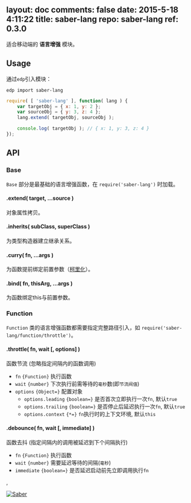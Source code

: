 layout: doc
comments: false
date: 2015-5-18 4:11:22
title: saber-lang
repo: saber-lang
ref: 0.3.0
---

适合移动端的 **语言增强** 模块。

## Usage

通过`edp`引入模块：

    edp import saber-lang

```javascript
require( [ 'saber-lang' ], function( lang ) {
    var targetObj = { x: 1, y: 2 };
    var sourceObj = { y: 3, z: 4 };
    lang.extend( targetObj, sourceObj );

    console.log( targetObj ); // { x: 1, y: 3, z: 4 }
});
```

## API

### Base

`Base` 部分是最基础的语言增强函数，在 `require('saber-lang')` 时加载。

#### .extend( target, ...source )

对象属性拷贝。

#### .inherits( subClass, superClass )

为类型构造器建立继承关系。

#### .curry( fn, ...args )

为函数提前绑定前置参数（[柯里化](http://en.wikipedia.org/wiki/Currying)）。

#### .bind( fn, thisArg, ...args )

为函数绑定this与前置参数。

### Function

`Function` 类的语言增强函数都需要指定完整路径引入，如 `require('saber-lang/function/throttle')`。

#### .throttle( fn, wait [, options] )

函数节流 (忽略指定间隔内的函数调用)

+ `fn` `{Function}` 执行函数
+ `wait` `{number}` 下次执行前需等待的`毫秒`数(即`节流阀值`)
+ `options` `{Object=}` 配置对象
    + `options.leading` `{boolean=}` 是否首次立即执行一次`fn`, 默认`true`
    + `options.trailing` `{boolean=}` 是否停止后延迟执行一次`fn`, 默认`true`
    + `options.context` `{*=}` `fn`执行时的上下文环境, 默认`this`

#### .debounce( fn, wait [, immediate] )

函数去抖 (指定间隔内的调用被延迟到下个间隔执行)

+ `fn` `{Function}` 执行函数
+ `wait` `{number}` 需要延迟等待的间隔(`毫秒`)
+ `immediate` `{boolean=}` 是否延迟启动前先立即调用执行`fn`

,

[![Saber](https://f.cloud.github.com/assets/157338/1485433/aeb5c72a-4714-11e3-87ae-7ef8ae66e605.png)](http://ecomfe.github.io/saber/)